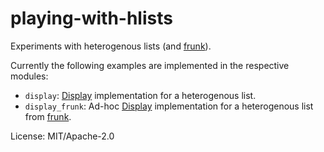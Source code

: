 # playing-with-hlists

Experiments with heterogenous lists (and [frunk]).

Currently the following examples are implemented in the respective modules:

* `display`: [Display] implementation for a heterogenous list.
* `display_frunk`: Ad-hoc [Display] implementation for a heterogenous list
  from [frunk].

[frunk]: https://github.com/lloydmeta/frunk

[Display]: https://doc.rust-lang.org/std/fmt/trait.Display.html

License: MIT/Apache-2.0
